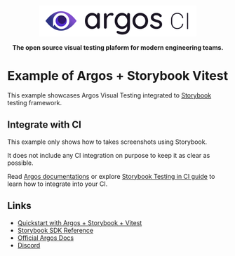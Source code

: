 <p align="center">
  <a href="https://argos-ci.com/?utm_source=github&utm_medium=logo" target="_blank">
  <picture>
    <source media="(prefers-color-scheme: dark)" srcset="https://raw.githubusercontent.com/argos-ci/argos/main/resources/logos/github-readme-logo-dark.png">
    <img alt="Argos" src="https://raw.githubusercontent.com/argos-ci/argos/main/resources/logos/github-readme-logo-light.png" width="360" height="70">
  </picture>
  </a>
</p>

<p align="center"><strong>The open source visual testing plaform for modern engineering teams.</strong></p>

# Example of Argos + Storybook Vitest

This example showcases Argos Visual Testing integrated to [Storybook](https://storybook.js.org/) testing framework.

## Integrate with CI

This example only shows how to takes screenshots using Storybook.

It does not include any CI integration on purpose to keep it as clear as possible.

Read [Argos documentations](https://argos-ci.com/docs) or explore [Storybook Testing in CI guide](https://storybook.js.org/docs/writing-tests/in-ci) to learn how to integrate into your CI.

## Links

- [Quickstart with Argos + Storybook + Vitest](https://argos-ci.com/docs/quickstart/storybook)
- [Storybook SDK Reference](https://argos-ci.com/docs/storybook)
- [Official Argos Docs](https://argos-ci.com/docs)
- [Discord](https://argos-ci.com/discord)
